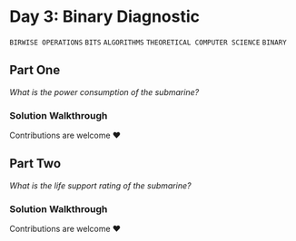 # Day 3: Binary Diagnostic
`BIRWISE OPERATIONS` `BITS` `ALGORITHMS` `THEORETICAL COMPUTER SCIENCE` `BINARY`
## Part One
*What is the power consumption of the submarine?*

### Solution Walkthrough
Contributions are welcome ❤️

## Part Two
*What is the life support rating of the submarine?*
### Solution Walkthrough
Contributions are welcome ❤️
